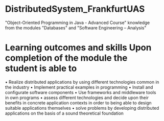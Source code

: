 # DistributedSystem_FrankfurtUAS

"Object-Oriented Programming in Java - Advanced Course" knowledge from the modules "Databases" and "Software Engineering – Analysis"

# Learning outcomes and skills Upon completion of the module the student is able to

• Realize distributed applications by using different technologies
common in the industry
• Implement practical examples in programming
• Install and configurate software components
• Use frameworks and middleware tools in own programs
• assess different technologies and decide upon their benefits in
  concrete application contexts in order to being able to design
suitable applications themselves
• solve problems by developing distributed applications on the
  basis of a sound theoretical foundation
